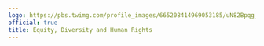 ```yaml
---
logo: https://pbs.twimg.com/profile_images/665208414969053185/uN82Bpqg_400x400.jpg
official: true
title: Equity, Diversity and Human Rights
---
```

